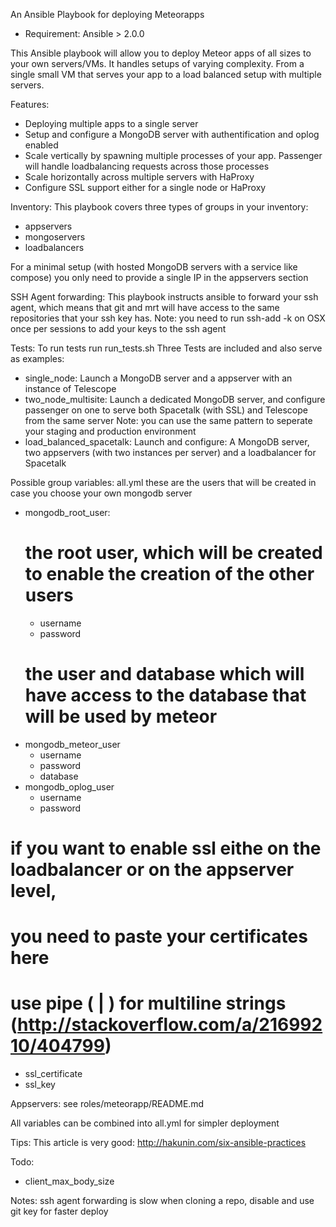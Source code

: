 An Ansible Playbook for deploying Meteorapps

* Requirement: Ansible > 2.0.0

This Ansible playbook will allow you to deploy Meteor apps of all sizes to your own servers/VMs.
It handles setups of varying complexity. From a single small VM that serves your app to a load balanced
setup with multiple servers.

Features:
- Deploying multiple apps to a single server
- Setup and configure a MongoDB server with authentification and oplog enabled
- Scale vertically by spawning multiple processes of your app.
  Passenger will handle loadbalancing requests across those processes
- Scale horizontally across multiple servers with HaProxy
- Configure SSL support either for a single node or HaProxy

Inventory:
This playbook covers three types of groups in your inventory:
- appservers
- mongoservers
- loadbalancers



For a minimal setup (with hosted MongoDB servers with a service like compose)
you only need to provide a single IP in the appservers section

SSH Agent forwarding:
This playbook instructs ansible to forward your ssh agent, which means that
git and mrt will have access to the same repositories that your ssh key has.
Note: you need to run ssh-add -k on OSX once per sessions to add your keys
to the ssh agent

Tests:
To run tests run run_tests.sh <test name>
Three Tests are included and also serve as examples:
- single_node: Launch a MongoDB server and a appserver with an instance of Telescope
- two_node_multisite:
  Launch a dedicated MongoDB server, and configure passenger on one to serve both Spacetalk (with SSL) and Telescope from the same server
  Note: you can use the same pattern to seperate your staging and production environment
- load_balanced_spacetalk: Launch and configure: A MongoDB server, two appservers (with two instances per server) and a loadbalancer for Spacetalk


Possible group variables:
all.yml
these are the users that will be created in case you choose your own mongodb server
- mongodb_root_user:
  # the root user, which will be created to enable the creation of the other users
    - username
    - password
  # the user and database which will have access to the database that will be used by meteor
- mongodb_meteor_user
  - username
  - password
  - database
- mongodb_oplog_user
  - username
  - password
# if you want to enable ssl eithe on the loadbalancer or on the appserver level,
# you need to paste your certificates here
# use pipe ( | ) for multiline strings (http://stackoverflow.com/a/21699210/404799)
- ssl_certificate
- ssl_key

Appservers:
see roles/meteorapp/README.md

All variables can be combined into all.yml for simpler deployment

Tips:
This article is very good: http://hakunin.com/six-ansible-practices

Todo:
- client_max_body_size

Notes:
ssh agent forwarding is slow when cloning a repo, disable and use git key for faster deploy
